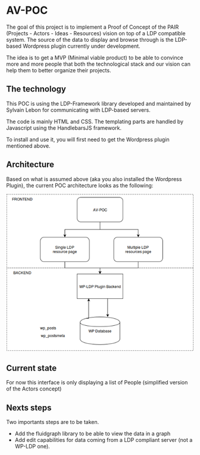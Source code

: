 # AV-POC

The goal of this project is to implement a Proof of Concept of the PAIR (Projects - Actors - Ideas - Resources) vision on top of a LDP compatible system.
The source of the data to display and browse through is the LDP-based Wordpress plugin currently under development.

The idea is to get a MVP (Minimal viable product) to be able to convince more and more people that both the technological stack and our vision can help them to better organize their projects.

## The technology
This POC is using the LDP-Framework library developed and maintained by Sylvain Lebon for communicating with LDP-based servers.

The code is mainly HTML and CSS. The templating parts are handled by Javascript using the HandlebarsJS framework.

To install and use it, you will first need to get the Wordpress plugin mentioned above.

## Architecture
Based on what is assumed above (aka you also installed the Wordpress Plugin), the current POC architecture looks as the following:

<p align="center">
  <img src="https://github.com/assemblee-virtuelle/AV-POC/blob/master/wiki/img/AV-POC.png" alt="Architecture schema" />
</p>

## Current state

For now this interface is only displaying a list of People (simplified version of the Actors concept)

## Nexts steps

Two importants steps are to be taken.
- Add the fluidgraph library to be able to view the data in a graph
- Add edit capabilities for data coming from a LDP compliant server (not a WP-LDP one).
